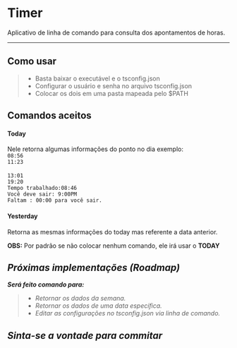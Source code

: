 <i class="icon-clock"></i>Timer
===================


Aplicativo de linha de comando para consulta dos apontamentos de horas. 

----------


<i class="icon-cog"></i>Como usar
-------------


> - Basta baixar o executável e o tsconfig.json 
> - Configurar o usuário e senha no arquivo tsconfig.json 
> - Colocar os dois em uma pasta mapeada pelo $PATH

 <i class="icon-pencil"></i> Comandos aceitos
-------------

#### Today

Nele retorna algumas informações do ponto no dia exemplo: </br>
`08:56`</br>
`11:23`</br>  
`13:01`</br>
`19:20`</br>
`Tempo trabalhado:08:46`</br>
`Você deve sair: 9:00PM`</br>
`Faltam : 00:00 para você sair.`</br>

#### Yesterday

Retorna as mesmas informações do today mas referente a data anterior.

**OBS:** Por padrão se não colocar nenhum comando, ele irá usar o **TODAY**

 <i class="icon-upload">Próximas implementações (Roadmap)
-------------

**Será feito comando para:**
> - Retornar os dados da semana.
> - Retornar os dados de uma data específica.
> - Editar as configurações no tsconfig.json via linha de comando.

Sinta-se a vontade para commitar
-------------
